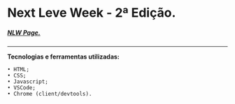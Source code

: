 # Next Leve Week - 2ª Edição.
##### [NLW Page.](https://nextlevelweek.com/)
---
 **Tecnologias e ferramentas utilizadas:**
```
• HTML;
• CSS;
• Javascript;
• VSCode;
• Chrome (client/devtools).
```
